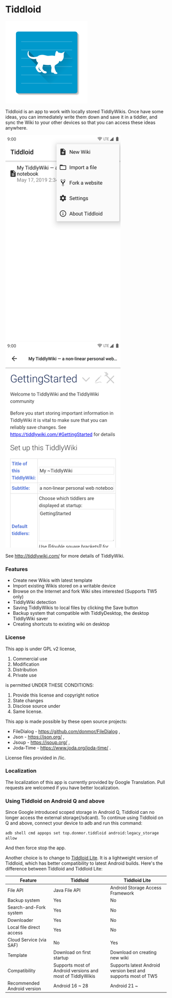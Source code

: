 # Tiddloid

![avatar](img/Tiddloid.png)

Tiddloid is an app to work with locally stored TiddlyWikis. Once have some ideas, you can immediately write them down and save it in a tiddler, and sync the Wiki to your other devices so that you can access these ideas anywhere.

![avatar](img/img01.png)    ![avatar](img/img02.png)

See http://tiddlywiki.com/ for more details of TiddlyWiki.

### Features

* Create new Wikis with latest template
* Import existing Wikis stored on a writable device
* Browse on the Internet and fork Wiki sites interested (Supports TW5 only)
* TiddlyWiki detection
* Saving TiddlyWikis to local files by clicking the Save button
* Backup system that compatible with TiddlyDesktop, the desktop TiddlyWiki saver
* Creating shortcuts to existing wiki on desktop

### License

This app is under GPL v2 license,

1. Commercial use
2. Modification
3. Distribution
4. Private use

is permitted UNDER THESE CONDITIONS:

1. Provide this license and copyright notice
2. State changes
3. Disclose source under
4. Same license.

This app is made possible by these open source projects:

* FileDialog - https://github.com/donmor/FileDialog ,
* Json - https://json.org/ ,
* Jsoup - https://jsoup.org/ ,
* Joda-Time - https://www.joda.org/joda-time/ .

License files provided in /lic.

### Localization

The localization of this app is currently provided by Google Translation. Pull requests are welcomed if you have better localization.

### Using Tiddloid on Android Q and above

Since Google introduced scoped storage in Android Q, Tiddloid can no longer access the external storage(/sdcard). To continue using Tiddloid on Q and above, connect your device to adb and run this command:

```
adb shell cmd appops set top.donmor.tiddloid android:legacy_storage allow
```

And then force stop the app.

Another choice is to change to [Tiddloid Lite](https://github.com/donmor/TiddloidLite). It is a lightweight version of Tiddloid, which has better compatibility to latest Android builds.
Here's the difference between Tiddloid and Tiddloid Lite:

| Feature | Tiddloid | Tiddloid Lite |
| - | - | - |
| File API | Java File API | Android Storage Access Framework |
| Backup system | Yes | No |
| Search-and-Fork system | Yes | No |
| Downloader | Yes | No |
| Local file direct access | Yes | No |
| Cloud Service (via SAF) | No | Yes |
| Template | Download on first startup | Download on creating new wiki
| Compatibility | Supports most of Android versions and most of TiddlyWikis | Supports latest Android version best and supports most of TW5 |
| Recommended Android version | Android 16 ~ 28 | Android 21 ~ |
